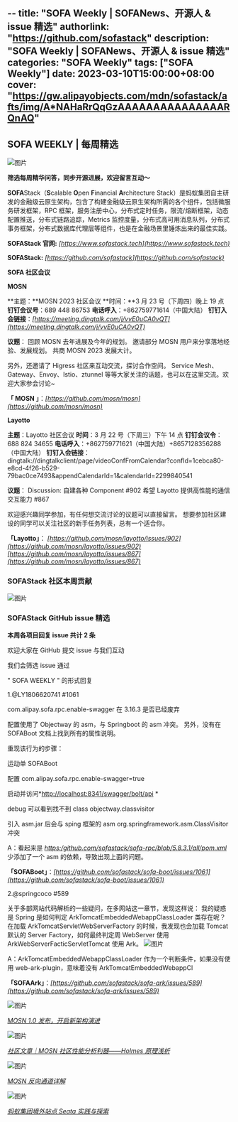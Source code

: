 --
title: "SOFA Weekly | SOFANews、开源人 & issue 精选"
authorlink: "https://github.com/sofastack"
description: "SOFA Weekly | SOFANews、开源人 & issue 精选"
categories: "SOFA Weekly"
tags: ["SOFA Weekly"]
date: 2023-03-10T15:00:00+08:00
cover: "https://gw.alipayobjects.com/mdn/sofastack/afts/img/A*NAHaRrQqGzAAAAAAAAAAAAAAARQnAQ"
---

## SOFA WEEKLY | 每周精选

![图片](https://p3-juejin.byteimg.com/tos-cn-i-k3u1fbpfcp/1e08fca65f7643c783d33f590bb41d5a~tplv-k3u1fbpfcp-zoom-1.image)

**筛选每周精华问答，同步开源进展，欢迎留言互动～**

**SOFA**Stack（**S**calable **O**pen **F**inancial **A**rchitecture Stack）是蚂蚁集团自主研发的金融级云原生架构，包含了构建金融级云原生架构所需的各个组件，包括微服务研发框架，RPC 框架，服务注册中心，分布式定时任务，限流/熔断框架，动态配置推送，分布式链路追踪，Metrics 监控度量，分布式高可用消息队列，分布式事务框架，分布式数据库代理层等组件，也是在金融场景里锤炼出来的最佳实践。

**SOFAStack 官网:** *[https://www.sofastack.tech](https://www.sofastack.tech)*

**SOFAStack:** *[https://github.com/sofastack](https://github.com/sofastack)*

**SOFA 社区会议** 

**MOSN**

**主题：**MOSN 2023 社区会议
**时间：**3 月 23 号（下周四）晚上 19 点
**钉钉会议号**：689 448 86753
**电话呼入**：+862759771614（中国大陆）
**钉钉入会链接**：*[https://meeting.dingtalk.com/j/vvE0uCA0vQT](https://meeting.dingtalk.com/j/vvE0uCA0vQT)*

**议题**：
回顾 MOSN 去年进展及今年的规划。
邀请部分 MOSN 用户来分享落地经验、发展规划。
共商 MOSN 2023 发展大计。

另外，还邀请了 Higress 社区来互动交流，探讨合作空间。
Service Mesh、Gateway、Envoy、Istio、ztunnel 等等大家关注的话题，也可以在这里交流。欢迎大家参会讨论~

**「 MOSN 」**：*[https://github.com/mosn/mosn](https://github.com/mosn/mosn)*

**Layotto**

**主题**：Layotto 社区会议
**时间**：3 月 22 号（下周三）下午 14 点
**钉钉会议令**：688 824 34655
**电话呼入**：+862759771621（中国大陆）+8657128356288（中国大陆）
**钉钉入会链接**：dingtalk://dingtalkclient/page/videoConfFromCalendar?confId=1cebca80-e8cd-4f26-b529-79bac0ce7493&appendCalendarId=1&calendarId=2299840541

**议题**：
Discussion: 自建各种 Component  #902
希望 Layotto 提供高性能的通信交互能力 #867

欢迎感兴趣同学参加，有任何想交流讨论的议题可以直接留言。
想要参加社区建设的同学可以关注社区的新手任务列表，总有一个适合你。

**「Layotto」**： 
*[https://github.com/mosn/layotto/issues/902](https://github.com/mosn/layotto/issues/902)*
*[https://github.com/mosn/layotto/issues/867](https://github.com/mosn/layotto/issues/867)*

### SOFAStack 社区本周贡献

![图片](https://mdn.alipayobjects.com/huamei_soxoym/afts/img/A*76b-TpmBiEAAAAAAAAAAAAAADrGAAQ/original)

### SOFAStack GitHub issue 精选

**本周各项目回复 issue 共计 2 条**

欢迎大家在 GitHub 提交 issue 与我们互动

我们会筛选 issue 通过 

" SOFA WEEKLY " 的形式回复

1.@LY1806620741 #1061

com.alipay.sofa.rpc.enable-swagger 在 3.16.3 是否已经废弃

配置使用了 Objectway 的 asm，与 Springboot 的 asm 冲突。
另外，没有在 SOFABoot 文档上找到所有的属性说明。

重现该行为的步骤：

运动单 SOFABoot

配置 com.alipay.sofa.rpc.enable-swagger=true

启动并访问*[http://localhost:8341/swagger/bolt/api](http://localhost:8341/swagger/bolt/api) *

debug 可以看到找不到 class objectway.classvisitor

引入 asm.jar 后会与 sping 框架的 asm org.springframework.asm.ClassVisitor 冲突

A：看起来是 *[https:/github.com/sofastack/sofa-rpc/blob/5.8.3.1/all/pom.xml](https:/github.com/sofastack/sofa-rpc/blob/5.8.3.1/all/pom.xml)* 少添加了一个 asm 的依赖，导致出现上面的问题。

**「SOFABoot」**：*[https://github.com/sofastack/sofa-boot/issues/1061](https://github.com/sofastack/sofa-boot/issues/1061)*

2.@springcoco #589

关于多部网站代码解析的一些疑问，在多网站这一章节，发现这样说：
我的疑惑是 Spring 是如何判定 ArkTomcatEmbeddedWebappClassLoader 类存在呢？
在加载 ArkTomcatServletWebServerFactory 的时候，我发现也会加载 Tomcat 默认的 Server Factory，如何最终判定周 WebServer 使用 ArkWebServerFacticServletTomcat 使用 Ark。
![图片](https://mdn.alipayobjects.com/huamei_soxoym/afts/img/A*8jEtSYT5p78AAAAAAAAAAAAADrGAAQ/original)

A：ArkTomcatEmbeddedWebappClassLoader 作为一个判断条件，如果没有使用 web-ark-plugin，意味着没有 ArkTomcatEmbeddedWebappCl

**「SOFAArk」**：*[https://github.com/sofastack/sofa-ark/issues/589](https://github.com/sofastack/sofa-ark/issues/589)*

![图片](https://mdn.alipayobjects.com/huamei_soxoym/afts/img/A*3DQISba9huMAAAAAAAAAAAAADrGAAQ/original)

*[MOSN 1.0 发布，开启新架构演进](https://mp.weixin.qq.com/s?__biz=MzUzMzU5Mjc1Nw==&mid=2247506881&idx=1&sn=b61b931c11c83d3aceea93a90bbe8c5d&chksm=faa3341bcdd4bd0d1fb1348c99e7d38be2597dcb6767a68c69149d954eae02bd39bc447e521f&scene=21&token=2070487715&lang=zh_CN)*

![图片](https://mdn.alipayobjects.com/huamei_soxoym/afts/img/A*2GkQQobryCMAAAAAAAAAAAAADrGAAQ/original)

*[社区文章｜MOSN 社区性能分析利器——Holmes 原理浅析](https://mp.weixin.qq.com/s?__biz=MzUzMzU5Mjc1Nw==&mid=2247504968&idx=1&sn=4f7034cd1732860e3ca6b808f6ad7d53&scene=21&token=2070487715&lang=zh_CN)*

![图片](https://mdn.alipayobjects.com/huamei_soxoym/afts/img/A*uL4PQr5GZeUAAAAAAAAAAAAADrGAAQ/original)

*[MOSN 反向通道详解](https://mp.weixin.qq.com/s?__biz=MzUzMzU5Mjc1Nw==&mid=2247513902&idx=1&sn=be00c5af2e9775a4039430bf187e16f4&chksm=faa358f4cdd4d1e23d7e9c93b4a94d6e6c377f51eb5e96b6dd5f74b840e48ebd3f518c4bf80a&scene=21&token=2070487715&lang=zh_CN#wechat_redirect)*

![图片](https://mdn.alipayobjects.com/huamei_soxoym/afts/img/A*Iy4dQK7wdmgAAAAAAAAAAAAADrGAAQ/original)

*[蚂蚁集团境外站点 Seata 实践与探索](https://mp.weixin.qq.com/s?__biz=MzUzMzU5Mjc1Nw==&mid=2247512945&idx=1&sn=006cc63f41c96a73b60ea7a11477310d&chksm=faa35cabcdd4d5bd910d44550bda12642de3baa61eea1a7c966387d53ca62afa63cc9f76ad66&scene=21&token=2070487715&lang=zh_CN)*
